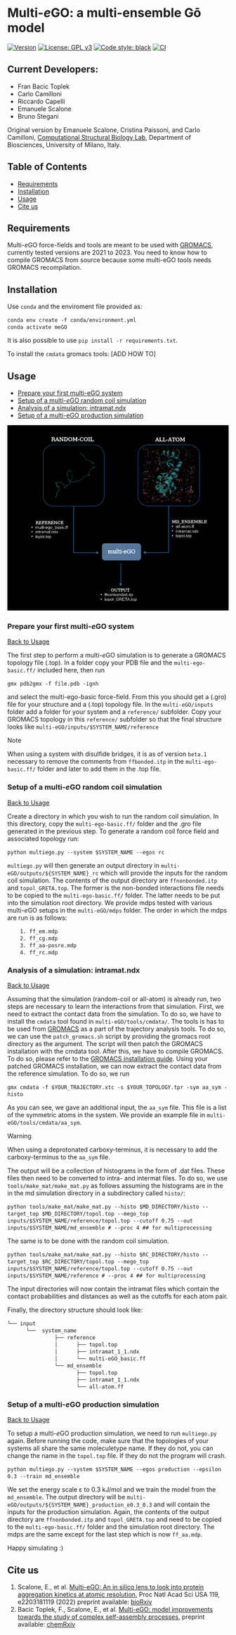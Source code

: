 # Multi-*e*GO: a multi-ensemble Gō model
[![Version](https://img.shields.io/badge/Version-beta.1-blue)](https://github.com/multi-ego/multi-eGO/releases)
[![License: GPL v3](https://img.shields.io/badge/License-GPL%20v3-blue.svg)](http://www.gnu.org/licenses/gpl-3.0)
[![Code style: black](https://img.shields.io/badge/code%20style-black-000000.svg)](https://github.com/psf/black)
[![CI](https://github.com/plumed/plumed2/workflows/CI/badge.svg?branch=master)](https://github.com/plumed/plumed2/actions)

## Current Developers:
- Fran Bacic Toplek
- Carlo Camilloni
- Riccardo Capelli
- Emanuele Scalone
- Bruno Stegani
  
Original version by Emanuele Scalone, Cristina Paissoni, and Carlo Camilloni, [Computational Structural Biology Lab](http://compsb.unimi.it), Department of Biosciences, University of Milano, Italy.

## Table of Contents
- [Requirements](#requirements)
- [Installation](#installation)
- [Usage](#usage)
- [Cite us](#cite-us)

## Requirements
Multi-*e*GO force-fields and tools are meant to be used with [GROMACS](https://www.gromacs.org), currently tested versions are 2021 to 2023.
You need to know how to compile GROMACS from source because some multi-eGO tools needs GROMACS recompilation.

## Installation
Use ```conda``` and the enviroment file provided as:
 ```
conda env create -f conda/environment.yml
conda activate meGO
```
It is also possible to use ```pip install -r requirements.txt```.

To install the `cmdata` gromacs tools: [ADD HOW TO]


## Usage
- [Prepare your first multi-eGO system](#prepare-your-first-multi-ego-system)
- [Setup of a multi-*e*GO random coil simulation](#setup-of-a-multi-ego-random-coil-simulation)
- [Analysis of a simulation: intramat.ndx](#analysis-of-a-simulation-intramatndx)
- [Setup of a multi-eGO production simulation](#setup-of-a-multi-ego-production-simulation)

![Image](img/mego_workflow_black.png)

### Prepare your first multi-*e*GO system

[Back to Usage](#usage)

The first step to perform a multi-*e*GO simulation is to generate a GROMACS topology file (.top). 
In a folder copy your PDB file and the ```multi-ego-basic.ff/``` included here, then run 
```
gmx pdb2gmx -f file.pdb -ignh
```
and select the multi-ego-basic force-field. From this you should get a (.gro) file for your structure and a (.top) topology file. In the ```multi-eGO/inputs``` folder add a folder for your system and a ```reference/``` subfolder. Copy your GROMACS topology in this ```reference/``` subfolder so that the final structure looks like ```multi-eGO/inputs/$SYSTEM_NAME/reference```

> [!NOTE]
> When using a system with disulfide bridges, it is as of version `beta.1` necessary to remove the comments from ```ffbonded.itp``` in the ```multi-ego-basic.ff/``` folder and later to add them in the .top file.

### Setup of a multi-*e*GO random coil simulation

[Back to Usage](#usage)

Create a directory in which you wish to run the random coil simulation. In this directory, copy the ```multi-ego-basic.ff/``` folder and the .gro file generated in the previous step. To generate a random coil force field and associated topology run:
```
python multiego.py --system $SYSTEM_NAME --egos rc
```
```multiego.py``` will then generate an output directory in ```multi-eGO/outputs/${SYSTEM_NAME}_rc``` which will provide the inputs for the random coil simulation.
The contents of the output directory are ```ffnonbonded.itp``` and ```topol_GRETA.top```. The former is the non-bonded interactions file needs to be copied to the ```multi-ego-basic.ff/``` folder. The latter needs to be put into the simulation root directory. We provide mdps tested with various multi-*e*GO setups in the ```multi-eGO/mdps``` folder. The order in which the mdps are run is as follows:

```
    1. ff_em.mdp
    2. ff_cg.mdp
    3. ff_aa-posre.mdp
    4. ff_rc.mdp
```

### Analysis of a simulation: intramat.ndx

[Back to Usage](#usage)

Assuming that the simulation (random-coil or all-atom) is already run, two steps are necessary to learn the interactions from that simulation. First, we need to extract the contact data from the simulation. To do so, we have to install the ```cmdata``` tool found in ```multi-eGO/tools/cmdata/```. The tools is has to be used from [GROMACS](https://www.gromacs.org) as a part of the trajectory analysis tools. To do so, we can use the ```patch_gromacs.sh``` script by providing the gromacs root directory as the argument. The script will then patch the GROMACS installation with the cmdata tool. After this, we have to compile GROMACS. To do so, please refer to the [GROMACS installation guide](https://manual.gromacs.org/documentation/current/install-guide/index.html).
Using your patched GROMACS installation, we can now extract the contact data from the reference simulation. To do so, we run
```
gmx cmdata -f $YOUR_TRAJECTORY.xtc -s $YOUR_TOPOLOGY.tpr -sym aa_sym -histo
```
As you can see, we gave an additional input, the ```aa_sym``` file. This file is a list of the symmetric atoms in the system. We provide an example file in ```multi-eGO/tools/cmdata/aa_sym```. 
> [!WARNING]
> When using a deprotonated carboxy-terminus, it is necessary to add the carboxy-terminus to the ```aa_sym``` file. 

The output will be a collection of histograms in the form of .dat files. These files then need to be converted to intra- and intermat files. To do so, we use ```tools/make_mat/make_mat.py``` as follows assuming the histograms are in the in the md simulation directory in a subdirectory called ```histo/```:
```
python tools/make_mat/make_mat.py --histo $MD_DIRECTORY/histo --target_top $MD_DIRECTORY/topol.top --mego_top inputs/$SYSTEM_NAME/reference/topol.top --cutoff 0.75 --out inputs/$SYSTEM_NAME/md_ensemble # --proc 4 ## for multiprocessing
```
The same is to be done with the random coil simulation.
```
python tools/make_mat/make_mat.py --histo $RC_DIRECTORY/histo --target_top $RC_DIRECTORY/topol.top --mego_top inputs/$SYSTEM_NAME/reference/topol.top --cutoff 0.75 --out inputs/$SYSTEM_NAME/reference # --proc 4 ## for multiprocessing
```
The input directories will now contain the intramat files which contain the contact probabilities and distances as well as the cutoffs for each atom pair.

Finally, the directory structure should look like:

```
└── input
      └──  system_name
               ├── reference
               │      ├── topol.top
               │      ├── intramat_1_1.ndx
               │      └── multi-eGO_basic.ff
               └── md_ensemble
                      ├── topol.top
                      ├── intramat_1_1.ndx
                      └── all-atom.ff
```

### Setup of a multi-*e*GO production simulation 

[Back to Usage](#usage)

To setup a multi-*e*GO production simulation, we need to run ```multiego.py``` again. Before running the code, make sure that the topologies of your systems all share the same moleculetype name. If they do not, you can change the name in the ```topol.top``` file. If they do not the program will crash.
```
python multiego.py --system $SYSTEM_NAME --egos production --epsilon 0.3 --train md_ensemble
```
We set the energy scale &#949; to 0.3 kJ/mol and we train the model from the ```md_ensemble```. The output directory will be ```multi-eGO/outputs/${SYSTEM_NAME}_production_e0.3_0.3``` and will contain the inputs for the production simulation. Again, the contents of the output directory are ```ffnonbonded.itp``` and ```topol_GRETA.top``` and need to be copied to the ```multi-ego-basic.ff/``` folder and the simulation root directory. The mdps are the same except for the last step which is now ```ff_aa.mdp```.

Happy simulating :)

## Cite us
1. Scalone, E., et al. [Multi-eGO: An in silico lens to look into protein aggregation kinetics at atomic resolution.](https://www.pnas.org/doi/10.1073/pnas.2203181119) Proc Natl Acad Sci USA 119, e2203181119 (2022) preprint available: [bioRxiv](https://www.biorxiv.org/content/10.1101/2022.02.18.481033v2)
2. Bacic Toplek, F., Scalone, E., et al. [Multi-eGO: model improvements towards the study of complex self-assembly processes.]() preprint available: [chemRxiv](https://doi.org/10.26434/chemrxiv-2023-67255)

